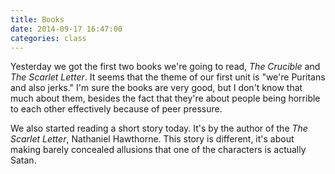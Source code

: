 ```yaml
---
title: Books
date: 2014-09-17 16:47:00
categories: class
---
```


Yesterday we got the first two books we're going to read, _The Crucible_ and _The Scarlet Letter_. It seems that the theme of our first unit is "we're Puritans and also jerks."
I'm sure the books are very good, but I don't know that much about them, besides the fact that they're about people being horrible to each other effectively because of peer pressure.

We also started reading a short story today. It's by the author of the _The Scarlet Letter_, Nathaniel Hawthorne. This story is different, it's about making barely concealed allusions that one of the characters is actually Satan.